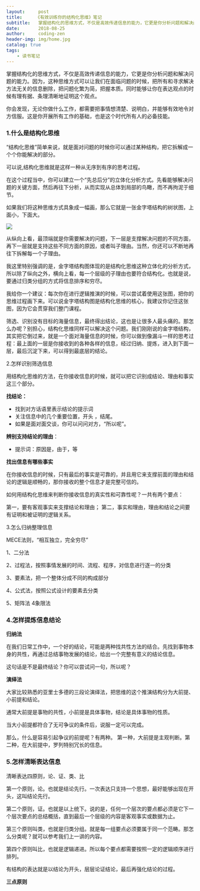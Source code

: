 ```yaml
---
layout:     post
title:     《有效训练你的结构化思维》笔记
subtitle:   掌握结构化的思维方式，不仅是高效传递信息的能力，它更是你分析问题和解决问题的能力。
date:       2018-08-25
author:     coding-zen
header-img: img/home.jpg
catalog: true
tags:
    - 读书笔记
---
```


掌握结构化的思维方式，不仅是高效传递信息的能力，它更是你分析问题和解决问题的能力。因为，这种思维方式可以让我们在面临问题的时候，把所有和寻求解决方法无关的信息删除，把问题化繁为简，把握本质。同时能够让你在表达观点的时候有理有据、条理清晰地证明这个观点。

你会发现，无论你做什么工作，都需要把事情想清楚、说明白，并能够有效地令对方信服。这是你开展所有工作的基础，也是这个时代所有人的必备技能。

### 1.什么是结构化思维

“结构化思维”简单来说，就是面对问题的时候你可以通过某种结构，把它拆解成一个个你能解决的部分。

可以说,结构化思维就是这样一种从无序到有序的思考过程。

在这个过程当中，你可以建立一个“先总后分”的立体化分析方式。先看能够解决问题的关键方面，然后再往下分析，从而实现从总体到局部的鸟瞰，而不再拘泥于细节。

如果我们将这种思维方式具象成一幅画，那么它就是一张金字塔结构的树状图，上面小，下面大。

![](https://github.com/coding-zen/coding-zen.github.io/blob/master/img/0001.png)

从纵向上看，最顶端就是你需要解决的问题，下一层是支撑解决问题的不同方面，再下一层就是支持这些不同方面的原因，或者叫子理由。当然，你还可以不断地再往下拆解每一个子理由。

我这里特别强调的是，金字塔结构图体现的是结构化思维这种立体化的分析方式，所以除了纵向之外，横向上看，每一个层级的子理由也要符合结构化。也就是说，要通过归类分组的方式将信息排序和穷尽。

我给你一个建议：每次你在进行逻辑推演的时候，可以尝试着使用这张图，把你的思维过程画下来。可以说金字塔结构图是结构化思维的核心，我建议你记住这张图，因为它会贯穿我们整门课程。


筛选、识别没有目标的海量信息，最终得出结论，这也是让很多人最头痛的。那怎么办呢？别担心，结构化思维同样可以解决这个问题。我们刚刚说的金字塔结构，其实把它倒过来，就是一个面对海量信息的时候，你可以做到像漏斗一样的思考过程：最上面的一层是你接收到的各种各样的信息，经过归纳、提炼，进入到下面一层，最后沉淀下来，可以得到最底层的结论。



2.怎样识别筛选信息

用结构化思维的方法，在你接收信息的时候，就可以把它识别成结论、理由和事实这三个部分。

**找结论：**

- 找到对方话语里表示结论的提示词
- 关注信息中的几个重要位置，开头 ，结尾。
- 如果是面对面交谈，你可以问问对方，“所以呢”。

**辨别支持结论的理由**：

- 提示词：原因是，由于，等

**找出信息有哪些事实**

在你接收信息的时候，只有最后的事实是可靠的，并且用它来支撑前面的理由和结论的逻辑是顺畅的，那你接收的整个信息才是完整可信的。

如何用结构化思维来判断你接收信息的真实性和可靠性呢？一共有两个要点：

第一，要有客观事实来支撑结论和理由；
第二，事实和理由，理由和结论之间要有证明和被证明的逻辑关系。



3.怎么归纳整理信息

MECE法则，“相互独立，完全穷尽”

1、二分法

2、过程法，按照事情发展的时间、流程、程序，对信息进行逐一的分类

3、要素法，把一个整体分成不同的构成部分

4、公式法，按照公式设计的要素去分类

5、矩阵法 4象限法



### 4.怎样提炼信息结论

**归纳法**

在我们日常工作中，一个好的结论，可能是两种找共性方法的结合。先找到事物本身的共性，再通过总结事物发展的结论，给出一个完整有意义的结论信息。

这句话是不是最终结论？你可以尝试问一句，所以呢？

**演绎法**

大家比较熟悉的亚里士多德的三段论演绎法，把思维的这个推演结构分为大前提、小前提和结论。

通常大前提是事物的共性，小前提是具体事物，结论是具体事物的性质。

当大小前提都符合了无可争议的条件后，说服一定可以完成。

那么，什么是容易引起争议的前提呢？有两种。
第一种，大前提是主观判断。第二种，在大前提中，罗列特别冗长的信息。



### 5.怎样清晰表达信息

清晰表达四原则，论、证、类、比

第一个原则，论。也就是结论先行。一次表达只支持一个思想，最好能够出现在开头，这叫结论先行。

第二个原则，证。也就是以上统下。说的是，任何一个层次的要点都必须是它下一个层次要点的总结概括，直到最后一个层级的内容是客观事实或数据为止。

第三个原则叫类，也就是归类分组。就是每一组要点必须要属于同一个范畴。那怎么分类呢？就可以参考我们上一讲的内容。

第四个原则叫比，也就是逻辑递进。所以每个要点都需要按照一定的逻辑顺序进行排列。

有结构的表达就是以结论为开头，层层论证结论，最后再强化结论的过程。

**三点原则**